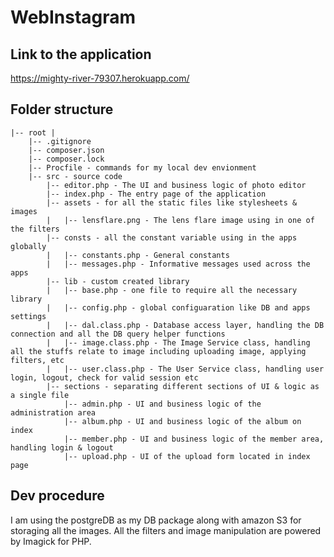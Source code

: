 # WebInstagram

## Link to the application
https://mighty-river-79307.herokuapp.com/

## Folder structure
```
|-- root | 
    |-- .gitignore 
    |-- composer.json
    |-- composer.lock
    |-- Procfile - commands for my local dev envionment 
    |-- src - source code
        |-- editor.php - The UI and business logic of photo editor
        |-- index.php - The entry page of the application
        |-- assets - for all the static files like stylesheets & images
        |   |-- lensflare.png - The lens flare image using in one of the filters
        |-- consts - all the constant variable using in the apps globally
        |   |-- constants.php - General constants
        |   |-- messages.php - Informative messages used across the apps 
        |-- lib - custom created library 
        |   |-- base.php - one file to require all the necessary library
        |   |-- config.php - global configuaration like DB and apps settings
        |   |-- dal.class.php - Database access layer, handling the DB connection and all the DB query helper functions
        |   |-- image.class.php - The Image Service class, handling all the stuffs relate to image including uploading image, applying filters, etc 
        |   |-- user.class.php - The User Service class, handling user login, logout, check for valid session etc
        |-- sections - separating different sections of UI & logic as a single file
            |-- admin.php - UI and business logic of the administration area 
            |-- album.php - UI and business logic of the album on index
            |-- member.php - UI and business logic of the member area, handling login & logout
            |-- upload.php - UI of the upload form located in index page
```


## Dev procedure
I am using the postgreDB as my DB package along with amazon S3 for storaging all the images. All the filters and image manipulation are powered by Imagick for PHP.
